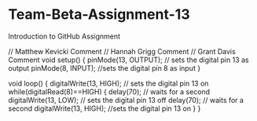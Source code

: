 # Team-Beta-Assignment-13
Introduction to GitHub Assignment

// Matthew Kevicki Comment
// Hannah Grigg Comment
// Grant Davis Comment
void setup() {
  pinMode(13, OUTPUT);    // sets the digital pin 13 as output
  pinMode(8, INPUT);      //sets the digital pin 8 as input
}

void loop() {
  digitalWrite(13, HIGH); // sets the digital pin 13 on
  while(digitalRead(8)==HIGH)
  {
    delay(70);            // waits for a second
    digitalWrite(13, LOW);  // sets the digital pin 13 off
    delay(70);            // waits for a second
    digitalWrite(13, HIGH); //sets the digital pin 13 on
  }
}
